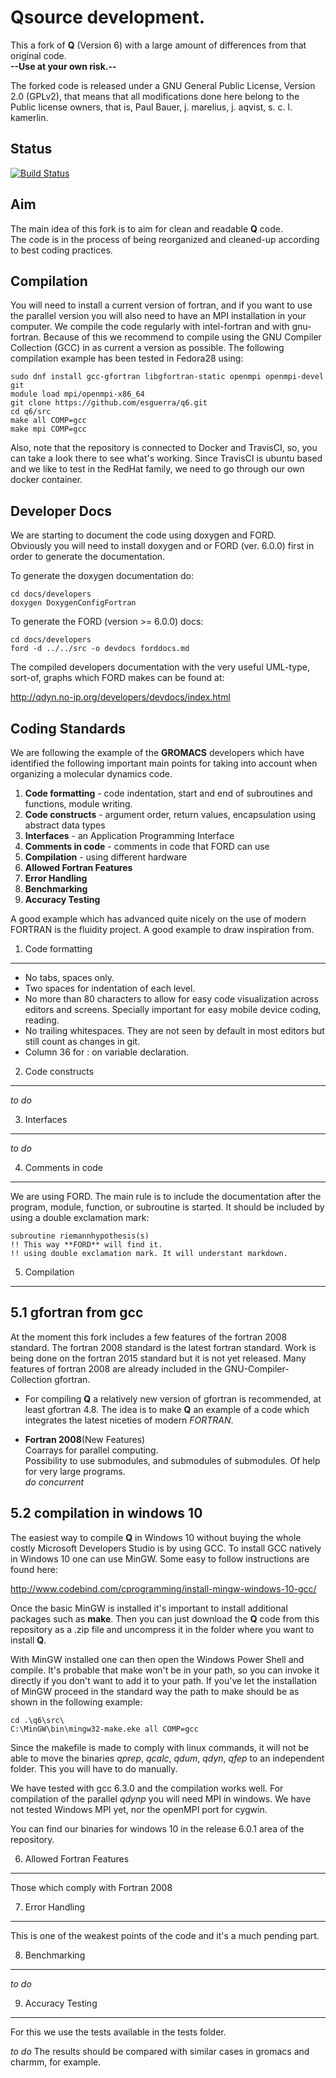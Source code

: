 Qsource development.
================================================================================

This a fork of **Q** (Version 6) with a large amount of differences from that
original code.   
**--Use at your own risk.--**

The forked code is released under a GNU General Public License, Version 2.0
(GPLv2), that means that all modifications done here belong to the 
Public license owners, that is, Paul Bauer, j. marelius, j. aqvist,
s. c. l. kamerlin.


Status
------

[![Build Status](https://img.shields.io/travis/esguerra/q6/master.svg?style=plastic)](https://travis-ci.org/esguerra/q6)


Aim
---

The main idea of this fork is to aim for clean and readable **Q** code.  
The code is in the process of being reorganized and cleaned-up
according to best coding practices.  


Compilation
-----------

You will need to install a current version of fortran, and if you want
to use the parallel version you will also need to have an MPI
installation in your computer. We compile the code regularly with
intel-fortran and with gnu-fortran. Because of this we recommend to
compile using the GNU Compiler Collection (GCC) in as current a
version as possible. The following compilation example has been tested
in Fedora28 using:

    sudo dnf install gcc-gfortran libgfortran-static openmpi openmpi-devel git  
    module load mpi/openmpi-x86_64  
    git clone https://github.com/esguerra/q6.git  
	cd q6/src  
    make all COMP=gcc  
	make mpi COMP=gcc  

Also, note that the repository is connected to Docker and TravisCI,
so, you can take a look there to see what's working. Since TravisCI is
ubuntu based and we like to test in the RedHat family, we need to go
through our own docker container.


Developer Docs
--------------

We are starting to document the code using doxygen and FORD.   
Obviously you will need to install doxygen and or FORD (ver. 6.0.0)
first in order to generate the documentation.

To generate the doxygen documentation do:  

    cd docs/developers  
    doxygen DoxygenConfigFortran  


To generate the FORD (version >= 6.0.0) docs:  
    
    cd docs/developers  
    ford -d ../../src -o devdocs forddocs.md  

The compiled developers documentation with the very useful UML-type,
sort-of, graphs which FORD makes can be found at:  

<http://qdyn.no-ip.org/developers/devdocs/index.html>


Coding Standards
----------------

We are following the example of the **GROMACS** developers which have
identified the following important main points for taking into account
when organizing a molecular dynamics code.  

1.  **Code formatting** - code indentation, start and end of
    subroutines and functions, module writing.
2.  **Code constructs** - argument order, return values, encapsulation
    using abstract data types  
3.  **Interfaces** - an Application Programming Interface  
4.  **Comments in code** - comments in code that FORD can use  
5.  **Compilation** - using different hardware  
6.  **Allowed Fortran Features**  
7.  **Error Handling**  
8.  **Benchmarking**  
9.  **Accuracy Testing**   

A good example which has advanced quite nicely on the use of modern
FORTRAN is the fluidity project. A good example to draw inspiration
from.

  
1. Code formatting
------------------

* No tabs, spaces only.  
* Two spaces for indentation of each level.  
* No more than 80 characters to allow for easy code visualization
  across editors and screens. Specially important for easy mobile
  device coding, reading.  
* No trailing whitespaces. They are not seen by default in most
  editors but still count as changes in git.  
* Column 36 for : on variable declaration.  


2. Code constructs
------------------
*to do*  


3. Interfaces
-------------
*to do*  


4. Comments in code
-------------------

We are using FORD. The main rule is to include the documentation after
the program, module, function, or subroutine is started. It should be
included by using a double exclamation mark:  

    subroutine riemannhypothesis(s)
    !! This way **FORD** will find it.
	!! using double exclamation mark. It will understant markdown.
	

5. Compilation
--------------

5.1  gfortran from gcc
----------------------
At the moment this fork includes a few features of the fortran
2008 standard. The fortran 2008 standard is the latest fortran
standard. Work is being done on the fortran 2015 standard but it is
not yet released. Many features of fortran 2008 are already included
in the GNU-Compiler-Collection gfortran.

- For compiling **Q** a relatively new version of gfortran is recommended,
at least  gfortran 4.8. The  idea is  to make **Q**  an example of  a code
which integrates the latest niceties of modern *FORTRAN*.

- **Fortran 2008**(New Features)  
Coarrays for parallel computing.  
Possibility to use submodules, and submodules of submodules. Of help
for very large programs.  
*do concurrent*  

5.2 compilation in windows 10
-----------------------------

The easiest way to compile **Q** in Windows 10 without buying the whole
costly Microsoft Developers Studio is by using GCC.
To install GCC natively in Windows 10 one can use MinGW. Some easy to
follow instructions are found here:   

<http://www.codebind.com/cprogramming/install-mingw-windows-10-gcc/>

Once the basic MinGW is installed it's important to install additional
packages such as **make**. Then you can just download the **Q** code
from this repository as a .zip file and uncompress it in
the folder where you want to install **Q**.

With MinGW installed one can then open the Windows Power Shell and
compile. It's probable that make won't be in your path, so you can 
invoke it directly if you don't want to add it to your path. If you've
let the installation of MinGW proceed in the standard way the path to
make should be as shown in the following example:

    cd .\q6\src\
	C:\MinGW\bin\mingw32-make.eke all COMP=gcc

Since the makefile is made to comply with linux commands, it will not
be able to move the binaries *qprep*, *qcalc*, *qdum*, *qdyn*, *qfep*
to an independent folder. This you will have to do manually.

We have tested with gcc 6.3.0 and the compilation works well. For
compilation of the parallel *qdynp* you will need MPI in windows. We
have not tested Windows MPI yet, nor the openMPI port for cygwin.

You can find our binaries for windows 10 in the release 6.0.1 area of
the repository.


6. Allowed Fortran Features
---------------------------
Those which comply with Fortran 2008


7. Error Handling
-----------------
This is one of the weakest points of the code and it's a much pending
part.


8. Benchmarking
---------------
*to do*  


9. Accuracy Testing
-------------------
For this we use the tests available in the tests folder.

*to do* The results should be compared with similar cases in gromacs and
charmm, for example.



